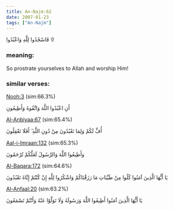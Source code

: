 ```yaml
---
title: An-Najm:62
date: 2007-01-23
tags: ["An-Najm"]
---
```

فَاسْجُدُوا لِلَّهِ وَاعْبُدُوا ۩
### meaning: 
So prostrate yourselves to Allah and worship Him!
### similar verses: 

[Nooh:3](/71/3) (sim:66.3%)

أَنِ اعْبُدُوا اللَّهَ وَاتَّقُوهُ وَأَطِيعُونِ

[Al-Anbiyaa:67](/21/67) (sim:65.4%)

أُفٍّ لَكُمْ وَلِمَا تَعْبُدُونَ مِنْ دُونِ اللَّهِ ۖ أَفَلَا تَعْقِلُونَ

[Aal-i-Imraan:132](/3/132) (sim:65.3%)

وَأَطِيعُوا اللَّهَ وَالرَّسُولَ لَعَلَّكُمْ تُرْحَمُونَ

[Al-Baqara:172](/2/172) (sim:64.6%)

يَا أَيُّهَا الَّذِينَ آمَنُوا كُلُوا مِنْ طَيِّبَاتِ مَا رَزَقْنَاكُمْ وَاشْكُرُوا لِلَّهِ إِنْ كُنْتُمْ إِيَّاهُ تَعْبُدُونَ

[Al-Anfaal:20](/8/20) (sim:63.2%)

يَا أَيُّهَا الَّذِينَ آمَنُوا أَطِيعُوا اللَّهَ وَرَسُولَهُ وَلَا تَوَلَّوْا عَنْهُ وَأَنْتُمْ تَسْمَعُونَ
